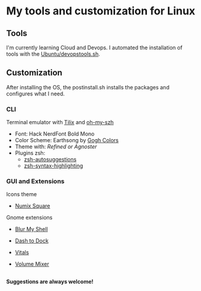 # My tools and customization for Linux



## Tools

I'm currently learning Cloud and Devops. I automated the installation of tools with the [Ubuntu/devopstools.sh](/devopstools.sh). 



## Customization
After installing the OS, the postinstall.sh installs the packages and configures what I need.

### CLI

Terminal emulator with [Tilix](https://github.com/gnunn1/tilix/) and [oh-my-szh](https://ohmyz.sh/)

- Font: Hack NerdFont Bold Mono
- Color Scheme: Earthsong by [Gogh Colors](https://gogh-co.github.io/Gogh/)
- Theme with: *Refined or Agnoster*
- Plugins zsh:
    - [zsh-autosuggestions](https://github.com/zsh-users/zsh-autosuggestions)
    - [zsh-syntax-highlighting](https://github.com/zsh-users/zsh-syntax-highlighting)  


### GUI and Extensions

Icons theme
- [Numix Square](https://github.com/numixproject/numix-icon-theme-square)

Gnome extensions
- [Blur My Shell](https://extensions.gnome.org/extension/3193/blur-my-shell/)

- [Dash to Dock](https://extensions.gnome.org/extension/307/dash-to-dock/)

- [Vitals](https://extensions.gnome.org/extension/1460/vitals/)

- [Volume Mixer](https://extensions.gnome.org/extension/3499/application-volume-mixer/)


##

#### Suggestions are always welcome!
